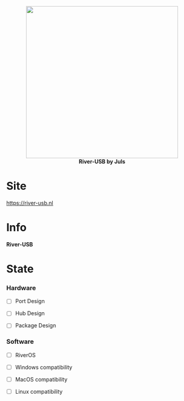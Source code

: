 <p align="center">
<img src="img/river-usb-half.png" width="400">
  <br>
  <strong>River-USB by Juls</strong>
</p>

# Site

https://river-usb.nl

# Info

 <strong>River-USB</strong> 


# State

### Hardware
- [ ] Port Design
- [ ] Hub Design

- [ ] Package Design

### Software
- [ ] RiverOS  

- [ ] Windows compatibility 
- [ ] MacOS compatibility 
- [ ] Linux compatibility 
